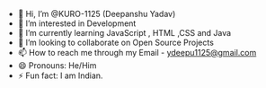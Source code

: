- 👋 Hi, I’m @KURO-1125 (Deepanshu Yadav)
- 👀 I’m interested in Development
- 🌱 I’m currently learning JavaScript , HTML ,CSS and Java
- 💞️ I’m looking to collaborate on Open Source Projects
- 📫 How to reach me through my Email - ydeepu1125@gmail.com
- 😄 Pronouns: He/Him
- ⚡ Fun fact: I am Indian.

<!---
KURO-1125/KURO-1125 is a ✨ special ✨ repository because its `README.md` (this file) appears on your GitHub profile.
You can click the Preview link to take a look at your changes.
--->
